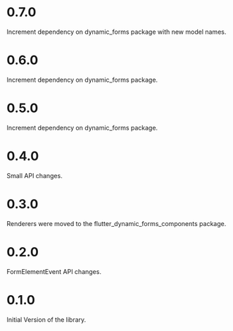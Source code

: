 # 0.7.0

Increment dependency on dynamic_forms package with new model names.

# 0.6.0

Increment dependency on dynamic_forms package.

# 0.5.0

Increment dependency on dynamic_forms package.

# 0.4.0

Small API changes.

# 0.3.0

Renderers were moved to the flutter_dynamic_forms_components package.

# 0.2.0

FormElementEvent API changes.

# 0.1.0

Initial Version of the library.